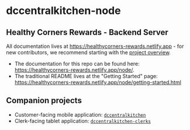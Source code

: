 # dccentralkitchen-node

## Healthy Corners Rewards - Backend Server

All documentation lives at <https://healthycorners-rewards.netlify.app> - for new contributors, we recommend starting with the [project overview](https://healthycorners-rewards.netlify.app/shared/overview.html).

- The documentation for this repo can be found here: <https://healthycorners-rewards.netlify.app/node/>.
- The traditional README lives at the "Getting Started" page: <https://healthycorners-rewards.netlify.app/node/getting-started.html>

## Companion projects

- Customer-facing mobile application: [`dccentralkitchen`](https://github.com/calblueprint/dccentralkitchen)
- Clerk-facing tablet application: [`dccentralkitchen-clerks`](https://github.com/calblueprint/dccentralkitchen-clerks)
